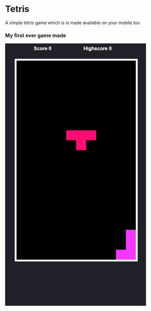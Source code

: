 # Tetris
A simple tetris game which is is made available on your mobile too
### My first ever game made
![alt text](https://github.com/KarinJacobs/KarinJacobs.github.io/blob/master/Tetris.png?raw=true)

